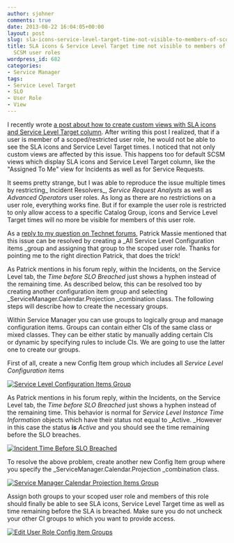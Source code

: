 ```yaml
---
author: sjohner
comments: true
date: 2013-08-22 16:04:05+00:00
layout: post
slug: sla-icons-service-level-target-time-not-visible-to-members-of-scopedrestriced-scsm-user-roles
title: SLA icons & Service Level Target time not visible to members of scoped/restricted
  SCSM user roles
wordpress_id: 682
categories:
- Service Manager
tags:
- Service Level Target
- SLO
- User Role
- View
---
```


I recently wrote [a post about how to create custom views with SLA icons and Service Level Target column](http://scsmlab.com/2013/07/05/create-custom-view-with-sla-icon-and-service-level-target-column/). After writing this post I realized, that if a user is member of a scoped/restricted user role, he would not be able to see the SLA icons and Service Level Target times. I noticed that not only custom views are affected by this issue. This happens too for default SCSM views which display SLA icons and Service Level Target column, like the "Assigned To Me" view for Incidents as well as for Service Requests.

It seems pretty strange, but I was able to reproduce the issue multiple times by restricting_ Incident Resolvers_, _Service Request Analysts_ as well as _Advanced Operators_ user roles. As long as there are no restrictions on a user role, everything works fine. But if for example the user role is restricted to only allow access to a specific Catalog Group, icons and Service Level Target times will no more be visible for members of this user role.
<!-- more -->

As a [reply to my question on Technet forums](http://social.technet.microsoft.com/Forums/systemcenter/en-US/e0f4169d-52cc-49a1-af77-3bf15ff9a81f/service-level-target-and-sla-icon-do-not-show-up-for-members-of-custom-incident-resolvers-user-role), Patrick Massie mentioned that this issue can be resolved by creating a _All Service Level Configuration items _group and assigning that group to the scoped user role. Thanks for pointing me to the right direction Patrick, that does the trick!

As Patrick mentions in his forum reply, within the Incidents, on the Service Level tab, the _Time before SLO Breached_ just shows a hyphen instead of the remaining time. As described below, this can be resolved too by creating another configuration item group and selecting _ServiceManager.Calendar.Projection _combination class. The following steps will describe how to create the necessary groups.

Within Service Manager you can use groups to logically group and manage configuration items. Groups can contain either CIs of the same class or mixed classes. They can be either static by manually adding certain CIs or dynamic by specifying rules to include CIs. We are going to use the latter one to create our groups.

First of all, create a new Config Item group which includes all _Service Level Configuration_ items

[![Service Level Configuration Items Group](/images/servicelevelconfigurationitemsgroup.png?w=696)](/images/servicelevelconfigurationitemsgroup.png)

As Patrick mentions in his forum reply, within the Incidents, on the Service Level tab, the _Time before SLO Breached_ just shows a hyphen instead of the remaining time. This behavior is normal for _Service Level Instance Time Information_ objects which have their status not equal to _Active. _However in this case the status **is** _Active_ and you should see the time remaining before the SLO breaches.

[![Incident Time Before SLO Breached](/images/incidenttimebeforeslobreached.png?w=696)](/images/incidenttimebeforeslobreached.png)

To resolve the above problem, create another new Config Item group where you specify the _ServiceManager.Calendar.Projection _combination class.

[![Service Manager Calendar Projection Items Group](/images/servicemanagercalendarprojectionitemsgroup.png?w=696)](/images/servicemanagercalendarprojectionitemsgroup.png)

Assign both groups to your scoped user role and members of this role should finally be able to see SLA icons, Service Level Target time as well as time remaining before the SLA is breached. Make sure you do not uncheck your other CI groups to which you want to provide access.

[![Edit User Role Config Item Groups](/images/edituserroleconfigitemgroups.png?w=696)](/images/edituserroleconfigitemgroups.png)
